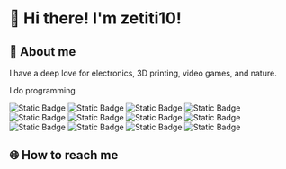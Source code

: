 # 👋 Hi there! I'm zetiti10!

## 📖 About me

I have a deep love for electronics, 3D printing, video games, and nature.

I do programming

![Static Badge](https://img.shields.io/badge/OS-Debian-informational?style=flat&logo=debian&logoColor=white&color=blue)
![Static Badge](https://img.shields.io/badge/OS-Android-informational?style=flat&logo=kde&logoColor=white&color=blue)
![Static Badge](https://img.shields.io/badge/Desktop-KDE_Plasma-informational?style=flat&logo=visualstudiocode&logoColor=white&color=blue)
![Static Badge](https://img.shields.io/badge/Editor-VS_Code-informational?style=flat&logo=visualstudiocode&logoColor=white&color=blue)
![Static Badge](https://img.shields.io/badge/Code-C++-informational?style=flat&logo=&cpluspluslogoColor=white&color=blue)
![Static Badge](https://img.shields.io/badge/Code-Python-informational?style=flat&logo=python&logoColor=white&color=blue)
![Static Badge](https://img.shields.io/badge/Code-HTML-informational?style=flat&logo=html5&logoColor=white&color=blue)
![Static Badge](https://img.shields.io/badge/Code-Java-informational?style=flat&logo=coffeescript&logoColor=white&color=blue)
![Static Badge](https://img.shields.io/badge/Home-Home_Assistant-informational?style=flat&logo=homeassistant&logoColor=white&color=blue)
![Static Badge](https://img.shields.io/badge/Assistant-Google_Assistant-informational?style=flat&logo=googleassistant&logoColor=white&color=blue)
![Static Badge](https://img.shields.io/badge/Tool-Notion-informational?style=flat&logo=notion&logoColor=white&color=blue)
![Static Badge](https://img.shields.io/badge/Electronics-Arduino-informational?style=flat&logo=arduino&logoColor=white&color=blue)

## 🌐 How to reach me



<!--
**zetiti10/zetiti10** is a ✨ _special_ ✨ repository because its `README.md` (this file) appears on your GitHub profile.

Here are some ideas to get you started:

- 🔭 I’m currently working on ...
- 🌱 I’m currently learning ...
- 👯 I’m looking to collaborate on ...
- 🤔 I’m looking for help with ...
- 💬 Ask me about ...
- 📫 How to reach me: ...
- 😄 Pronouns: ...
- ⚡ Fun fact: ...
-->
